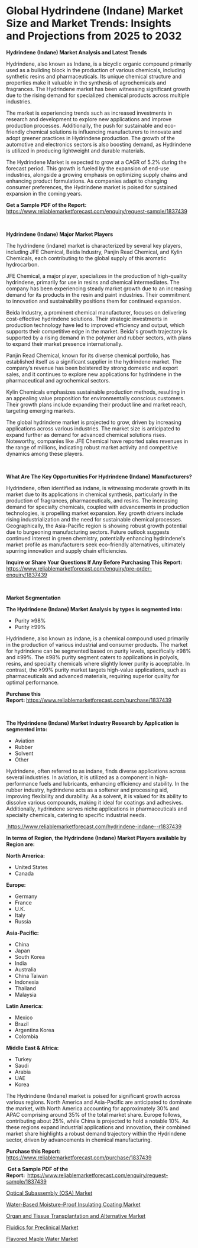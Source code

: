 <p><h1>Global Hydrindene (Indane) Market Size and Market Trends: Insights and Projections from 2025 to 2032</h1></p><p><strong>Hydrindene (Indane) Market Analysis and Latest Trends</strong></p>
<p><p>Hydrindene, also known as Indane, is a bicyclic organic compound primarily used as a building block in the production of various chemicals, including synthetic resins and pharmaceuticals. Its unique chemical structure and properties make it valuable in the synthesis of agrochemicals and fragrances. The Hydrindene market has been witnessing significant growth due to the rising demand for specialized chemical products across multiple industries.</p><p>The market is experiencing trends such as increased investments in research and development to explore new applications and improve production processes. Additionally, the push for sustainable and eco-friendly chemical solutions is influencing manufacturers to innovate and adopt greener practices in Hydrindene production. The growth of the automotive and electronics sectors is also boosting demand, as Hydrindene is utilized in producing lightweight and durable materials.</p><p>The Hydrindene Market is expected to grow at a CAGR of 5.2% during the forecast period. This growth is fueled by the expansion of end-use industries, alongside a growing emphasis on optimizing supply chains and enhancing product formulations. As companies adapt to changing consumer preferences, the Hydrindene market is poised for sustained expansion in the coming years.</p></p>
<p><strong>Get a Sample PDF of the Report:&nbsp;</strong> <a href="https://www.reliablemarketforecast.com/enquiry/request-sample/1837439?utm_campaign=2219&utm_medium=2&utm_source=Github&utm_content=ia&utm_term=03022025&utm_id=hydrindene-indane">https://www.reliablemarketforecast.com/enquiry/request-sample/1837439</a></p>
<p>&nbsp;</p>
<p><strong>Hydrindene (Indane) Major Market Players</strong></p>
<p><p>The hydrindene (indane) market is characterized by several key players, including JFE Chemical, Beida Industry, Panjin Read Chemical, and Kylin Chemicals, each contributing to the global supply of this aromatic hydrocarbon. </p><p>JFE Chemical, a major player, specializes in the production of high-quality hydrindene, primarily for use in resins and chemical intermediates. The company has been experiencing steady market growth due to an increasing demand for its products in the resin and paint industries. Their commitment to innovation and sustainability positions them for continued expansion.</p><p>Beida Industry, a prominent chemical manufacturer, focuses on delivering cost-effective hydrindene solutions. Their strategic investments in production technology have led to improved efficiency and output, which supports their competitive edge in the market. Beida's growth trajectory is supported by a rising demand in the polymer and rubber sectors, with plans to expand their market presence internationally.</p><p>Panjin Read Chemical, known for its diverse chemical portfolio, has established itself as a significant supplier in the hydrindene market. The company’s revenue has been bolstered by strong domestic and export sales, and it continues to explore new applications for hydrindene in the pharmaceutical and agrochemical sectors.</p><p>Kylin Chemicals emphasizes sustainable production methods, resulting in an appealing value proposition for environmentally conscious customers. Their growth plans include expanding their product line and market reach, targeting emerging markets.</p><p>The global hydrindene market is projected to grow, driven by increasing applications across various industries. The market size is anticipated to expand further as demand for advanced chemical solutions rises. Noteworthy, companies like JFE Chemical have reported sales revenues in the range of millions, indicating robust market activity and competitive dynamics among these players.</p></p>
<p>&nbsp;</p>
<p><strong>What Are The Key Opportunities For Hydrindene (Indane) Manufacturers?</strong></p>
<p><p>Hydrindene, often identified as indane, is witnessing moderate growth in its market due to its applications in chemical synthesis, particularly in the production of fragrances, pharmaceuticals, and resins. The increasing demand for specialty chemicals, coupled with advancements in production technologies, is propelling market expansion. Key growth drivers include rising industrialization and the need for sustainable chemical processes. Geographically, the Asia-Pacific region is showing robust growth potential due to burgeoning manufacturing sectors. Future outlook suggests continued interest in green chemistry, potentially enhancing hydrindene's market profile as manufacturers seek eco-friendly alternatives, ultimately spurring innovation and supply chain efficiencies.</p></p>
<p><strong>Inquire or Share Your Questions If Any Before Purchasing This Report:</strong> <a href="https://www.reliablemarketforecast.com/enquiry/pre-order-enquiry/1837439?utm_campaign=2219&utm_medium=2&utm_source=Github&utm_content=ia&utm_term=03022025&utm_id=hydrindene-indane">https://www.reliablemarketforecast.com/enquiry/pre-order-enquiry/1837439</a></p>
<p>&nbsp;</p>
<p><strong>Market Segmentation</strong></p>
<p><strong>The Hydrindene (Indane) Market Analysis by types is segmented into:</strong></p>
<p><ul><li>Purity ≥98%</li><li>Purity ≥99%</li></ul></p>
<p><p>Hydrindene, also known as indane, is a chemical compound used primarily in the production of various industrial and consumer products. The market for hydrindene can be segmented based on purity levels, specifically ≥98% and ≥99%. The ≥98% purity segment caters to applications in polyols, resins, and specialty chemicals where slightly lower purity is acceptable. In contrast, the ≥99% purity market targets high-value applications, such as pharmaceuticals and advanced materials, requiring superior quality for optimal performance.</p></p>
<p><strong>Purchase this Report:&nbsp;</strong><a href="https://www.reliablemarketforecast.com/purchase/1837439?utm_campaign=2219&utm_medium=2&utm_source=Github&utm_content=ia&utm_term=03022025&utm_id=hydrindene-indane">https://www.reliablemarketforecast.com/purchase/1837439</a></p>
<p>&nbsp;</p>
<p><strong>The Hydrindene (Indane) Market Industry Research by Application is segmented into:</strong></p>
<p><ul><li>Aviation</li><li>Rubber</li><li>Solvent</li><li>Other</li></ul></p>
<p><p>Hydrindene, often referred to as indane, finds diverse applications across several industries. In aviation, it is utilized as a component in high-performance fuels and lubricants, enhancing efficiency and stability. In the rubber industry, hydrindene acts as a softener and processing aid, improving flexibility and durability. As a solvent, it is valued for its ability to dissolve various compounds, making it ideal for coatings and adhesives. Additionally, hydrindene serves niche applications in pharmaceuticals and specialty chemicals, catering to specific industrial needs.</p></p>
<p><a href="https://www.reliablemarketforecast.com/hydrindene-indane--r1837439?utm_campaign=2219&utm_medium=2&utm_source=Github&utm_content=ia&utm_term=03022025&utm_id=hydrindene-indane">&nbsp;https://www.reliablemarketforecast.com/hydrindene-indane--r1837439</a></p>
<p><strong>In terms of Region, the Hydrindene (Indane) Market Players available by Region are:</strong></p>
<p>
    <p> <strong> North America: </strong>
        <ul>
            <li>United States</li>
            <li>Canada</li>
        </ul>
        </p> 
    <p> <strong> Europe: </strong>
        <ul>
            <li>Germany</li>
            <li>France</li>
            <li>U.K.</li>
            <li>Italy</li>
            <li>Russia</li>
        </ul>
        </p> 
    <p> <strong> Asia-Pacific: </strong>
        <ul>
            <li>China</li>
            <li>Japan</li>
            <li>South Korea</li>
            <li>India</li>
            <li>Australia</li>
            <li>China Taiwan</li>
            <li>Indonesia</li>
            <li>Thailand</li>
            <li>Malaysia</li>
        </ul>
        </p> 
    <p> <strong> Latin America: </strong>
        <ul>
            <li>Mexico</li>
            <li>Brazil</li>
            <li>Argentina Korea</li>
            <li>Colombia</li>
        </ul>
        </p> 
    <p> <strong> Middle East & Africa: </strong>
        <ul>
            <li>Turkey</li>
            <li>Saudi</li>
            <li>Arabia</li>
            <li>UAE</li>
            <li>Korea</li>
        </ul>
    </p>
    </p>
<p><p>The Hydrindene (Indane) market is poised for significant growth across various regions. North America and Asia-Pacific are anticipated to dominate the market, with North America accounting for approximately 30% and APAC comprising around 35% of the total market share. Europe follows, contributing about 25%, while China is projected to hold a notable 10%. As these regions expand industrial applications and innovation, their combined market share highlights a robust demand trajectory within the Hydrindene sector, driven by advancements in chemical manufacturing.</p></p>
<p><strong>Purchase this Report: </strong><a href="https://www.reliablemarketforecast.com/purchase/1837439?utm_campaign=2219&utm_medium=2&utm_source=Github&utm_content=ia&utm_term=03022025&utm_id=hydrindene-indane">https://www.reliablemarketforecast.com/purchase/1837439</a></p>
<p>&nbsp;<strong>Get a Sample PDF of the Report:&nbsp;&nbsp;</strong><a href="https://www.reliablemarketforecast.com/enquiry/request-sample/1837439?utm_campaign=2219&utm_medium=2&utm_source=Github&utm_content=ia&utm_term=03022025&utm_id=hydrindene-indane">https://www.reliablemarketforecast.com/enquiry/request-sample/1837439</a></p>
<p><strong></strong></p>
<p><p><a href="https://www.linkedin.com/pulse/growth-opportunities-optical-subassembly-osa-market-industry-oqqcf?utm_campaign=2219&utm_medium=2&utm_source=Github&utm_content=ia&utm_term=03022025&utm_id=hydrindene-indane">Optical Subassembly (OSA) Market</a></p><p><a href="https://github.com/suleimannichelle7/Market-Research-Report-List-1/blob/main/water-based-moisture-proof-insulating-coating-market.md?utm_campaign=2219&utm_medium=2&utm_source=Github&utm_content=ia&utm_term=03022025&utm_id=hydrindene-indane">Water-Based Moisture-Proof Insulating Coating Market</a></p><p><a href="https://www.linkedin.com/pulse/comprehensive-evaluation-organ-tissue-transplantation-alternative-hfhof?utm_campaign=2219&utm_medium=2&utm_source=Github&utm_content=ia&utm_term=03022025&utm_id=hydrindene-indane">Organ and Tissue Transplantation and Alternative Market</a></p><p><a href="https://www.linkedin.com/pulse/examining-fluidics-preclinicalmarket-factorsinfluencing-revenue-qmjkf?utm_campaign=2219&utm_medium=2&utm_source=Github&utm_content=ia&utm_term=03022025&utm_id=hydrindene-indane">Fluidics for Preclinical Market</a></p><p><a href="https://www.linkedin.com/pulse/forecasting-flavored-maple-water-market-expected-growth-rate-aacxf?utm_campaign=2219&utm_medium=2&utm_source=Github&utm_content=ia&utm_term=03022025&utm_id=hydrindene-indane">Flavored Maple Water Market</a></p></p>